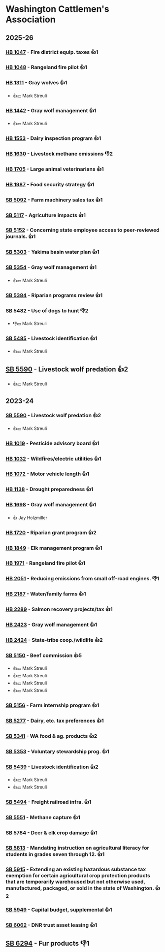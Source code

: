 # Washington Cattlemen's Association
## 2025-26

### [HB 1047](/bill/2025-26/hb/1047/) - Fire district equip. taxes 👍1  

### [HB 1048](/bill/2025-26/hb/1048/) - Rangeland fire pilot 👍1  

### [HB 1311](/bill/2025-26/hb/1311/) - Gray wolves 👍1  
* 👍💵 Mark Streuli

### [HB 1442](/bill/2025-26/hb/1442/) - Gray wolf management 👍1  
* 👍💵 Mark Streuli

### [HB 1553](/bill/2025-26/hb/1553/) - Dairy inspection program 👍1  

### [HB 1630](/bill/2025-26/hb/1630/) - Livestock methane emissions  👎2 

### [HB 1705](/bill/2025-26/hb/1705/) - Large animal veterinarians 👍1  

### [HB 1987](/bill/2025-26/hb/1987/) - Food security strategy 👍1  

### [SB 5092](/bill/2025-26/sb/5092/) - Farm machinery sales tax 👍1  

### [SB 5117](/bill/2025-26/sb/5117/) - Agriculture impacts 👍1  

### [SB 5152](/bill/2025-26/sb/5152/) - Concerning state employee access to peer-reviewed journals. 👍1  

### [SB 5303](/bill/2025-26/sb/5303/) - Yakima basin water plan 👍1  

### [SB 5354](/bill/2025-26/sb/5354/) - Gray wolf management 👍1  
* 👍💵 Mark Streuli

### [SB 5384](/bill/2025-26/sb/5384/) - Riparian programs review 👍1  

### [SB 5482](/bill/2025-26/sb/5482/) - Use of dogs to hunt  👎2 
* 👎💵 Mark Streuli

### [SB 5485](/bill/2025-26/sb/5485/) - Livestock identification 👍1  
* 👍💵 Mark Streuli

## [SB 5590](/bill/2025-26/sb/5590/) - Livestock wolf predation 👍2  
* 👍💵 Mark Streuli

## 2023-24

### [SB 5590](/bill/2023-24/sb/5590/) - Livestock wolf predation 👍2  
* 👍💵 Mark Streuli

### [HB 1019](/bill/2023-24/hb/1019/) - Pesticide advisory board 👍1  

### [HB 1032](/bill/2023-24/hb/1032/) - Wildfires/electric utilities 👍1  

### [HB 1072](/bill/2023-24/hb/1072/) - Motor vehicle length 👍1  

### [HB 1138](/bill/2023-24/hb/1138/) - Drought preparedness 👍1  

### [HB 1698](/bill/2023-24/hb/1698/) - Gray wolf management 👍1  
* 👍 Jay Holzmiller

### [HB 1720](/bill/2023-24/hb/1720/) - Riparian grant program 👍2  

### [HB 1849](/bill/2023-24/hb/1849/) - Elk management program 👍1  

### [HB 1971](/bill/2023-24/hb/1971/) - Rangeland fire pilot 👍1  

### [HB 2051](/bill/2023-24/hb/2051/) - Reducing emissions from small off-road engines.  👎1 

### [HB 2187](/bill/2023-24/hb/2187/) - Water/family farms 👍1  

### [HB 2289](/bill/2023-24/hb/2289/) - Salmon recovery projects/tax 👍1  

### [HB 2423](/bill/2023-24/hb/2423/) - Gray wolf management 👍1  

### [HB 2424](/bill/2023-24/hb/2424/) - State-tribe coop./wildlife 👍2  

### [SB 5150](/bill/2023-24/sb/5150/) - Beef commission 👍5  
* 👍💵 Mark Streuli
* 👍💵 Mark Streuli
* 👍💵 Mark Streuli
* 👍💵 Mark Streuli

### [SB 5156](/bill/2023-24/sb/5156/) - Farm internship program 👍1  

### [SB 5277](/bill/2023-24/sb/5277/) - Dairy, etc. tax preferences 👍1  

### [SB 5341](/bill/2023-24/sb/5341/) - WA food & ag. products 👍2  

### [SB 5353](/bill/2023-24/sb/5353/) - Voluntary stewardship prog. 👍1  

### [SB 5439](/bill/2023-24/sb/5439/) - Livestock identification 👍2  
* 👍💵 Mark Streuli
* 👍💵 Mark Streuli

### [SB 5494](/bill/2023-24/sb/5494/) - Freight railroad infra. 👍1  

### [SB 5551](/bill/2023-24/sb/5551/) - Methane capture 👍1  

### [SB 5784](/bill/2023-24/sb/5784/) - Deer & elk crop damage 👍1  

### [SB 5813](/bill/2023-24/sb/5813/) - Mandating instruction on agricultural literacy for students in grades seven through 12. 👍1  

### [SB 5915](/bill/2023-24/sb/5915/) - Extending an existing hazardous substance tax exemption for certain agricultural crop protection products that are temporarily warehoused but not otherwise used, manufactured, packaged, or sold in the state of Washington. 👍2  

### [SB 5949](/bill/2023-24/sb/5949/) - Capital budget, supplemental 👍1  

### [SB 6062](/bill/2023-24/sb/6062/) - DNR trust asset leasing 👍1  

## [SB 6294](/bill/2023-24/sb/6294/) - Fur products  👎1 
